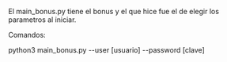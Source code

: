 El main_bonus.py tiene el bonus y el que hice fue el de elegir los parametros al iniciar.

Comandos:

python3 main_bonus.py --user [usuario] --password [clave]